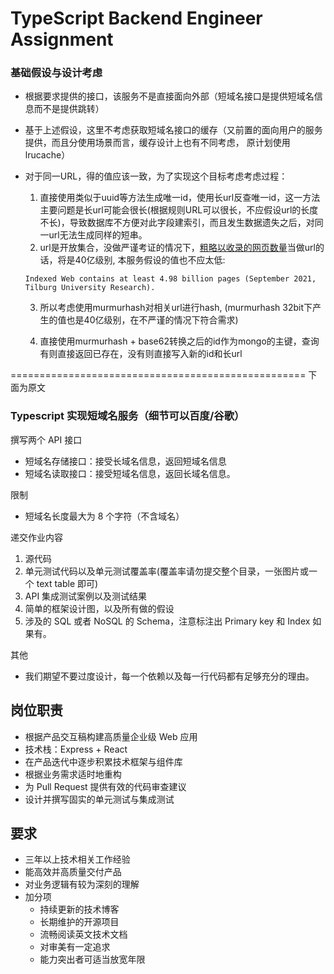 # TypeScript Backend Engineer Assignment

### 基础假设与设计考虑

  * 根据要求提供的接口，该服务不是直接面向外部（短域名接口是提供短域名信息而不是提供跳转）
  * 基于上述假设，这里不考虑获取短域名接口的缓存（又前置的面向用户的服务提供，而且分使用场景而言，缓存设计上也有不同考虑， 原计划使用lrucache）
  * 对于同一URL，得的值应该一致，为了实现这个目标考虑考虑过程：
    
    1. 直接使用类似于uuid等方法生成唯一id，使用长url反查唯一id，这一方法主要问题是长url可能会很长(根据规则URL可以很长，不应假设url的长度不长)，导致数据库不方便对此字段建索引，而且发生数据遗失之后，对同一url无法生成同样的短串。
    2. url是开放集合，没做严谨考证的情况下，[粗略以收录的网页数量](https://siteefy.com/how-many-websites-are-there/)当做url的话，将是40亿级别, 本服务假设的值也不应太低:
      ```
      Indexed Web contains at least 4.98 billion pages (September 2021, Tilburg University Research).
      ```
    3. 所以考虑使用murmurhash对相关url进行hash, (murmurhash 32bit下产生的值也是40亿级别，在不严谨的情况下符合需求)

    4. 直接使用murmurhash + base62转换之后的id作为mongo的主键，查询有则直接返回已存在，没有则直接写入新的id和长url
    


===================================================
下面为原文
### Typescript 实现短域名服务（细节可以百度/谷歌）

撰写两个 API 接口

- 短域名存储接口：接受长域名信息，返回短域名信息
- 短域名读取接口：接受短域名信息，返回长域名信息。

限制

- 短域名长度最大为 8 个字符（不含域名）

递交作业内容

1. 源代码
2. 单元测试代码以及单元测试覆盖率(覆盖率请勿提交整个目录，一张图片或一个 text table 即可)
3. API 集成测试案例以及测试结果
4. 简单的框架设计图，以及所有做的假设
5. 涉及的 SQL 或者 NoSQL 的 Schema，注意标注出 Primary key 和 Index 如果有。

其他

- 我们期望不要过度设计，每一个依赖以及每一行代码都有足够充分的理由。

## 岗位职责

- 根据产品交互稿构建高质量企业级 Web 应用
- 技术栈：Express + React
- 在产品迭代中逐步积累技术框架与组件库
- 根据业务需求适时地重构
- 为 Pull Request 提供有效的代码审查建议
- 设计并撰写固实的单元测试与集成测试

## 要求

- 三年以上技术相关工作经验
- 能高效并高质量交付产品
- 对业务逻辑有较为深刻的理解
- 加分项
  - 持续更新的技术博客
  - 长期维护的开源项目
  - 流畅阅读英文技术文档
  - 对审美有一定追求
  - 能力突出者可适当放宽年限
